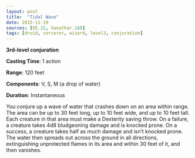```yaml
---
layout: post
title:  "Tidal Wave"
date: 2015-11-19
sources: [EE.22, Xanathar.168]
tags: [druid, sorcerer, wizard, level3, conjuration]
---
```


**3rd-level conjuration**

**Casting Time**: 1 action

**Range**: 120 feet

**Components**: V, S, M (a drop of water)

**Duration**: Instantaneous

You conjure up a wave of water that crashes down on an area within range. The area can be up to 30 feet long, up to 10 feet wide, and up to 10 feet tall. Each creature in that area must make a Dexterity saving throw. On a failure, a creature takes 4d8 bludgeoning damage and is knocked prone. On a success, a creature takes half as much damage and isn’t knocked prone. The water then spreads out across the ground in all directions, extinguishing unprotected flames in its area and within 30 feet of it, and then vanishes.
